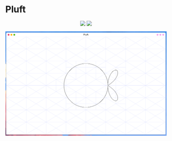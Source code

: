 # Pluft


<p align="center">
    <img src="https://render.githubusercontent.com/render/math?math=x^2+y^2-r^2#gh-light-mode-only">
    <img src="https://render.githubusercontent.com/render/math?math=\color{lightgray}x^2+y^2-r^2#gh-dark-mode-only">
</p>

<p align="center">
    <img src="https://raw.githubusercontent.com/felipetavares/pluft/main/img/tomato.png">
</p>
